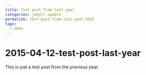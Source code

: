 ```yaml
---
title: Test post from last year
categories: jekyll update
permalink: test-post-from-last-year.html
tags:
  - news
---
```


# 2015-04-12-test-post-last-year

This is just a test post from the previous year.

